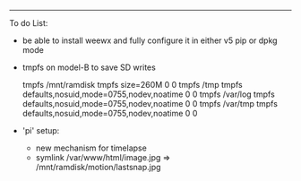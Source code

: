 ---

To do List:

* be able to install weewx and fully configure it in either v5 pip or dpkg mode

* tmpfs on model-B to save SD writes

    tmpfs /mnt/ramdisk tmpfs size=260M                                0 0
    tmpfs /tmp         tmpfs defaults,nosuid,mode=0755,nodev,noatime  0 0
    tmpfs /var/log     tmpfs defaults,nosuid,mode=0755,nodev,noatime  0 0
    tmpfs /var/tmp     tmpfs defaults,nosuid,mode=0755,nodev,noatime  0 0

* 'pi' setup:
     * new mechanism for timelapse
     * symlink /var/www/html/image.jpg => /mnt/ramdisk/motion/lastsnap.jpg

